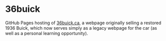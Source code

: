 # 36buick
GitHub Pages hosting of [36buick.ca](http://www.36buick.ca), a webpage originally selling a restored 1936 Buick, which now serves simply as a legacy webpage for the car (as well as a personal learning opportunity).
